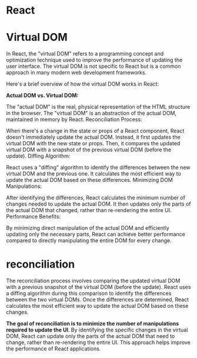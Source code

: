 # React
# Virtual DOM
In React, the "virtual DOM" refers to a programming concept and optimization technique used to improve the performance of updating the user interface. The virtual DOM is not specific to React but is a common approach in many modern web development frameworks.

Here's a brief overview of how the virtual DOM works in React:

**Actual DOM vs. Virtual DOM:**

The "actual DOM" is the real, physical representation of the HTML structure in the browser.
The "virtual DOM" is an abstraction of the actual DOM, maintained in memory by React.
Reconciliation Process:

When there's a change in the state or props of a React component, React doesn't immediately update the actual DOM.
Instead, it first updates the virtual DOM with the new state or props.
Then, it compares the updated virtual DOM with a snapshot of the previous virtual DOM (before the update).
Diffing Algorithm:

React uses a "diffing" algorithm to identify the differences between the new virtual DOM and the previous one.
It calculates the most efficient way to update the actual DOM based on these differences.
Minimizing DOM Manipulations:

After identifying the differences, React calculates the minimum number of changes needed to update the actual DOM.
It then updates only the parts of the actual DOM that changed, rather than re-rendering the entire UI.
Performance Benefits:

By minimizing direct manipulation of the actual DOM and efficiently updating only the necessary parts, React can achieve better performance compared to directly manipulating the entire DOM for every change.

# reconciliation
The reconciliation process involves comparing the updated virtual DOM with a previous snapshot of the virtual DOM (before the update). React uses a diffing algorithm during this comparison to identify the differences between the two virtual DOMs. Once the differences are determined, React calculates the most efficient way to update the actual DOM based on these changes.

**The goal of reconciliation is to minimize the number of manipulations required to update the UI**. By identifying the specific changes in the virtual DOM, React can update only the parts of the actual DOM that need to change, rather than re-rendering the entire UI. This approach helps improve the performance of React applications.
